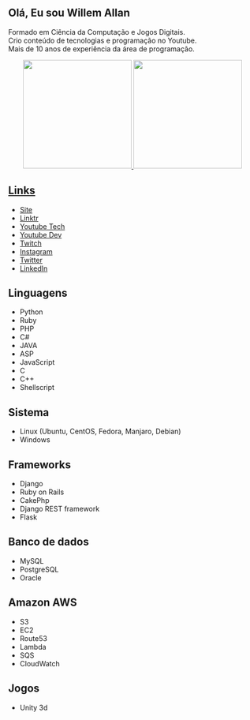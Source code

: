 ## Olá, Eu sou Willem Allan 

<p>Formado em Ciência da Computação e Jogos Digitais.<BR>
Crio conteúdo de tecnologias e programação no Youtube.<BR>
Mais de 10 anos de experiência da área de programação.</p>
  
<div align="center">
  <a href="https://github.com/wiskton">
  <img height="220em" src="https://github-readme-stats.vercel.app/api?username=wiskton&show_icons=true&theme=dracula&include_all_commits=true&count_private=false"/>
  <img height="220em" src="https://github-readme-stats.vercel.app/api/top-langs/?username=wiskton&layout=compact&langs_count=7&theme=dracula"/>
</div>
  
## Links 

- [Site](https://willemallan.com.br/)
- [Linktr](https://linktr.ee/wiskton)
- [Youtube Tech](http://youtube.com/wiskton)
- [Youtube Dev](https://www.youtube.com/channel/UCsz1LhbGTSEdjt0fJTJSU_w)
- [Twitch](https://www.twitch.com/wiskton)
- [Instagram](http://instagram.com/wiskton)
- [Twitter](http://twitter.com/wiskton)
- [LinkedIn](https://www.linkedin.com/in/willemallan/)

## Linguagens 

- Python
- Ruby
- PHP
- C#
- JAVA
- ASP
- JavaScript 
- C
- C++
- Shellscript

## Sistema

- Linux (Ubuntu, CentOS, Fedora, Manjaro, Debian)
- Windows

## Frameworks

- Django
- Ruby on Rails
- CakePhp
- Django REST framework
- Flask

## Banco de dados

- MySQL
- PostgreSQL
- Oracle

## Amazon AWS 

- S3
- EC2 
- Route53
- Lambda 
- SQS
- CloudWatch

## Jogos

- Unity 3d

<!--
**wiskton/wiskton** is a ✨ _special_ ✨ repository because its `README.md` (this file) appears on your GitHub profile.

Here are some ideas to get you started:

- 🔭 I’m currently working on Bild/Vitta
- 🌱 I’m currently learning ...
- 👯 I’m looking to collaborate on ...
- 🤔 I’m looking for help with ...
- 💬 Ask me about ...
- 📫 How to reach me: ...
- 😄 Pronouns: ...
- ⚡ Fun fact: ...
-->
